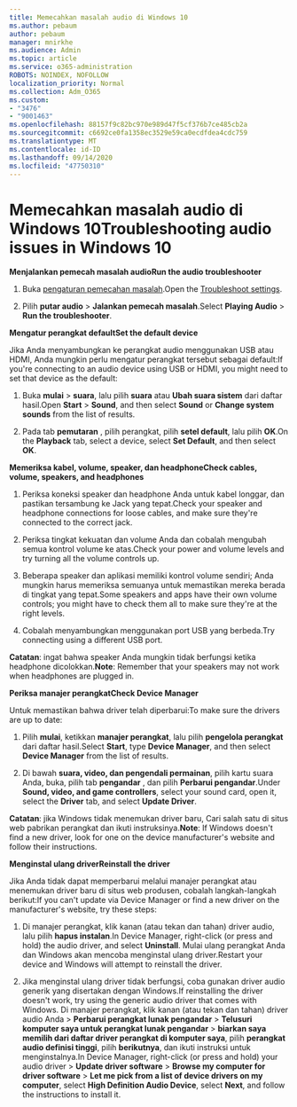 ```yaml
---
title: Memecahkan masalah audio di Windows 10
ms.author: pebaum
author: pebaum
manager: mnirkhe
ms.audience: Admin
ms.topic: article
ms.service: o365-administration
ROBOTS: NOINDEX, NOFOLLOW
localization_priority: Normal
ms.collection: Adm_O365
ms.custom:
- "3476"
- "9001463"
ms.openlocfilehash: 88157f9c82bc970e989d47f5cf376b7ce485cb2a
ms.sourcegitcommit: c6692ce0fa1358ec3529e59ca0ecdfdea4cdc759
ms.translationtype: MT
ms.contentlocale: id-ID
ms.lasthandoff: 09/14/2020
ms.locfileid: "47750310"
---
```

# <a name="troubleshooting-audio-issues-in-windows-10"></a><span data-ttu-id="98ca4-102">Memecahkan masalah audio di Windows 10</span><span class="sxs-lookup"><span data-stu-id="98ca4-102">Troubleshooting audio issues in Windows 10</span></span>

<span data-ttu-id="98ca4-103">**Menjalankan pemecah masalah audio**</span><span class="sxs-lookup"><span data-stu-id="98ca4-103">**Run the audio troubleshooter**</span></span>

1.  <span data-ttu-id="98ca4-104">Buka [pengaturan pemecahan masalah](ms-settings:troubleshoot).</span><span class="sxs-lookup"><span data-stu-id="98ca4-104">Open the [Troubleshoot settings](ms-settings:troubleshoot).</span></span>

2.  <span data-ttu-id="98ca4-105">Pilih **putar audio**  >  **Jalankan pemecah masalah**.</span><span class="sxs-lookup"><span data-stu-id="98ca4-105">Select **Playing Audio** > **Run the troubleshooter**.</span></span>

<span data-ttu-id="98ca4-106">**Mengatur perangkat default**</span><span class="sxs-lookup"><span data-stu-id="98ca4-106">**Set the default device**</span></span>

<span data-ttu-id="98ca4-107">Jika Anda menyambungkan ke perangkat audio menggunakan USB atau HDMI, Anda mungkin perlu mengatur perangkat tersebut sebagai default:</span><span class="sxs-lookup"><span data-stu-id="98ca4-107">If you're connecting to an audio device using USB or HDMI, you might need to set that device as the default:</span></span>

1. <span data-ttu-id="98ca4-108">Buka **mulai**  >  **suara**, lalu pilih **suara** atau **Ubah suara sistem** dari daftar hasil.</span><span class="sxs-lookup"><span data-stu-id="98ca4-108">Open **Start** > **Sound**, and then select **Sound** or **Change system sounds** from the list of results.</span></span>

2.  <span data-ttu-id="98ca4-109">Pada tab **pemutaran** , pilih perangkat, pilih **setel default**, lalu pilih **OK**.</span><span class="sxs-lookup"><span data-stu-id="98ca4-109">On the **Playback** tab, select a device, select **Set Default**, and then select **OK**.</span></span>

<span data-ttu-id="98ca4-110">**Memeriksa kabel, volume, speaker, dan headphone**</span><span class="sxs-lookup"><span data-stu-id="98ca4-110">**Check cables, volume, speakers, and headphones**</span></span>

1. <span data-ttu-id="98ca4-111">Periksa koneksi speaker dan headphone Anda untuk kabel longgar, dan pastikan tersambung ke Jack yang tepat.</span><span class="sxs-lookup"><span data-stu-id="98ca4-111">Check your speaker and headphone connections for loose cables, and make sure they're connected to the correct jack.</span></span>

2. <span data-ttu-id="98ca4-112">Periksa tingkat kekuatan dan volume Anda dan cobalah mengubah semua kontrol volume ke atas.</span><span class="sxs-lookup"><span data-stu-id="98ca4-112">Check your power and volume levels and try turning all the volume controls up.</span></span>

3. <span data-ttu-id="98ca4-113">Beberapa speaker dan aplikasi memiliki kontrol volume sendiri; Anda mungkin harus memeriksa semuanya untuk memastikan mereka berada di tingkat yang tepat.</span><span class="sxs-lookup"><span data-stu-id="98ca4-113">Some speakers and apps have their own volume controls; you might have to check them all to make sure they're at the right levels.</span></span>

4. <span data-ttu-id="98ca4-114">Cobalah menyambungkan menggunakan port USB yang berbeda.</span><span class="sxs-lookup"><span data-stu-id="98ca4-114">Try connecting using a different USB port.</span></span>

<span data-ttu-id="98ca4-115">**Catatan**: ingat bahwa speaker Anda mungkin tidak berfungsi ketika headphone dicolokkan.</span><span class="sxs-lookup"><span data-stu-id="98ca4-115">**Note**: Remember that your speakers may not work when headphones are plugged in.</span></span>

<span data-ttu-id="98ca4-116">**Periksa manajer perangkat**</span><span class="sxs-lookup"><span data-stu-id="98ca4-116">**Check Device Manager**</span></span>

<span data-ttu-id="98ca4-117">Untuk memastikan bahwa driver telah diperbarui:</span><span class="sxs-lookup"><span data-stu-id="98ca4-117">To make sure the drivers are up to date:</span></span>

1. <span data-ttu-id="98ca4-118">Pilih **mulai**, ketikkan **manajer perangkat**, lalu pilih **pengelola perangkat** dari daftar hasil.</span><span class="sxs-lookup"><span data-stu-id="98ca4-118">Select **Start**, type **Device Manager**, and then select **Device Manager** from the list of results.</span></span>

2. <span data-ttu-id="98ca4-119">Di bawah **suara, video, dan pengendali permainan**, pilih kartu suara Anda, buka, pilih tab **pengandar** , dan pilih **Perbarui pengandar**.</span><span class="sxs-lookup"><span data-stu-id="98ca4-119">Under **Sound, video, and game controllers**, select your sound card, open it, select the **Driver** tab, and select **Update Driver**.</span></span>

<span data-ttu-id="98ca4-120">**Catatan**: jika Windows tidak menemukan driver baru, Cari salah satu di situs web pabrikan perangkat dan ikuti instruksinya.</span><span class="sxs-lookup"><span data-stu-id="98ca4-120">**Note**: If Windows doesn't find a new driver, look for one on the device manufacturer's website and follow their instructions.</span></span>

<span data-ttu-id="98ca4-121">**Menginstal ulang driver**</span><span class="sxs-lookup"><span data-stu-id="98ca4-121">**Reinstall the driver**</span></span>

<span data-ttu-id="98ca4-122">Jika Anda tidak dapat memperbarui melalui manajer perangkat atau menemukan driver baru di situs web produsen, cobalah langkah-langkah berikut:</span><span class="sxs-lookup"><span data-stu-id="98ca4-122">If you can't update via Device Manager or find a new driver on the manufacturer's website, try these steps:</span></span>

1. <span data-ttu-id="98ca4-123">Di manajer perangkat, klik kanan (atau tekan dan tahan) driver audio, lalu pilih **hapus instalan**.</span><span class="sxs-lookup"><span data-stu-id="98ca4-123">In Device Manager, right-click (or press and hold) the audio driver, and select **Uninstall**.</span></span> <span data-ttu-id="98ca4-124">Mulai ulang perangkat Anda dan Windows akan mencoba menginstal ulang driver.</span><span class="sxs-lookup"><span data-stu-id="98ca4-124">Restart your device and Windows will attempt to reinstall the driver.</span></span>

2. <span data-ttu-id="98ca4-125">Jika menginstal ulang driver tidak berfungsi, coba gunakan driver audio generik yang disertakan dengan Windows.</span><span class="sxs-lookup"><span data-stu-id="98ca4-125">If reinstalling the driver doesn't work, try using the generic audio driver that comes with Windows.</span></span> <span data-ttu-id="98ca4-126">Di manajer perangkat, klik kanan (atau tekan dan tahan) driver audio Anda > **Perbarui perangkat lunak pengandar**  >  **Telusuri komputer saya untuk perangkat lunak pengandar**  >  **biarkan saya memilih dari daftar driver perangkat di komputer saya**, pilih **perangkat audio definisi tinggi**, pilih **berikutnya**, dan ikuti instruksi untuk menginstalnya.</span><span class="sxs-lookup"><span data-stu-id="98ca4-126">In Device Manager, right-click (or press and hold) your audio driver > **Update driver software** > **Browse my computer for driver software** > **Let me pick from a list of device drivers on my computer**, select **High Definition Audio Device**, select **Next**, and follow the instructions to install it.</span></span>
